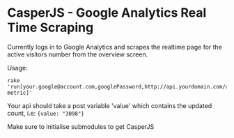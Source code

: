 CasperJS - Google Analytics Real Time Scraping
==============================================

Currently logs in to Google Analytics and scrapes the realtime page for the active visitors number from the overview screen.

Usage:

    rake 'run[your.google@account.com,googlePassword,http://api.yourdomain.com/update-metric]'
  
Your api should take a post variable 'value' which contains the updated count, i.e: `{value: "3098"}`

Make sure to initialise submodules to get CasperJS
